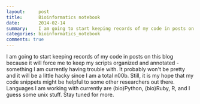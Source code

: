 ```yaml
---
layout:     post
title:      Bioinformatics notebook
date:       2014-02-14 
summary:    I am going to start keeping records of my code in posts on this blog...
categories: bioinformatics_notebook
comments: true
---
```


I am going to start keeping records of my code in posts on this blog because it will force me to keep my scripts organized and annotated - something I am currently having trouble with. It probably won't be pretty and it will be a little hacky since I am a total n00b. Still, it is my hope that my code snippets might be helpful to some other researchers out there. Languages I am working with currently are (bio)Python, (bio)Ruby, R, and I guess some unix stuff. Stay tuned for more.
